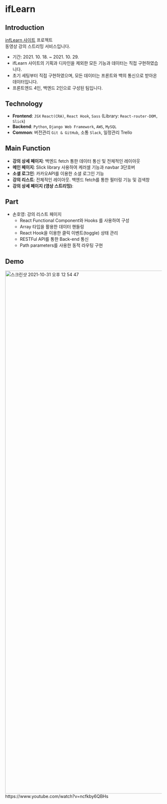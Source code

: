# ifLearn

## Introduction

[ infLearn 사이트](https://www.inflearn.com/) 프로젝트<br>
동영상 강의 스트리밍 서비스입니다.

- 기간: 2021. 10. 18. ~ 2021. 10. 29.
- ifLearn 사이트의 기획과 디자인을 제외한 모든 기능과 데이터는 직접 구현하였습니다.
- 초기 세팅부터 직접 구현하였으며, 모든 데이터는 프론트와 백의 통신으로 받아온 데이터입니다.
- 프론트엔드 4인, 백엔드 2인으로 구성된 팀입니다.

## Technology

- **Frontend**: `JSX` `React(CRA)`, `React Hook`, `Sass` (Library: `React-router-DOM, Slick`)
- **Backend**: `Python`, `Django Web Framework`, `AWS`, `MySQL`
- **Common**: 버전관리 `Git & GitHub`, 소통 `Slack`, 일정관리 Trello

## Main Function
- **강의 상세 페이지**: 백엔드 fetch 통한 데이터 통신 및 전체적인 레이아웃<br>
- **메인 페이지**: Slick library 사용하여 케러셀 기능과 navbar 3단호버
- **소셜 로그인**: 카카오API를 이용한 소셜 로그인 기능
- **강의 리스트**: 전체적인 레이아웃. 백엔드 fetch를 통한 필터링 기능 및 검색창
- **강의 상세 페이지 (영상 스트리밍)**:

## Part

- 손호영: 강의 리스트 페이지
  - React Functional Component와 Hooks 를 사용하여 구성
  - Array 타입을 활용한 데이터 핸들링
  - React Hook을 이용한 클릭 이벤트(toggle) 상태 관리
  - RESTFul API를 통한 Back-end 통신
  - Path parameters를 사용한 동적 라우팅 구현


## Demo

<img width="1682" alt="스크린샷 2021-10-31 오후 12 54 47" src="https://user-images.githubusercontent.com/81722144/139566782-b9b4eb2d-2cef-4a26-a561-fefd934f3d96.png">
https://www.youtube.com/watch?v=ncfkby6QBHs
